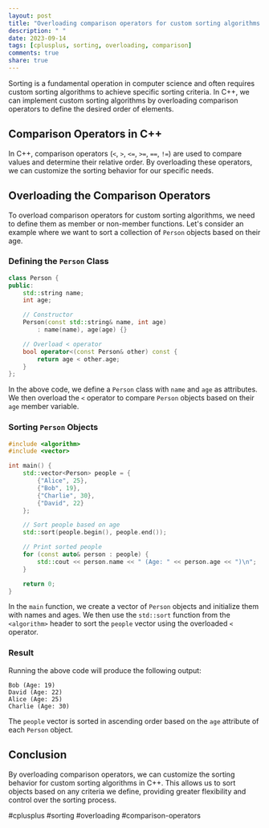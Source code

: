 ```yaml
---
layout: post
title: "Overloading comparison operators for custom sorting algorithms in C++"
description: " "
date: 2023-09-14
tags: [cplusplus, sorting, overloading, comparison]
comments: true
share: true
---
```


Sorting is a fundamental operation in computer science and often requires custom sorting algorithms to achieve specific sorting criteria. In C++, we can implement custom sorting algorithms by overloading comparison operators to define the desired order of elements.

## Comparison Operators in C++

In C++, comparison operators (`<`, `>`, `<=`, `>=`, `==`, `!=`) are used to compare values and determine their relative order. By overloading these operators, we can customize the sorting behavior for our specific needs.

## Overloading the Comparison Operators

To overload comparison operators for custom sorting algorithms, we need to define them as member or non-member functions. Let's consider an example where we want to sort a collection of `Person` objects based on their age.

### Defining the `Person` Class

```cpp
class Person {
public:
    std::string name;
    int age;

    // Constructor
    Person(const std::string& name, int age)
        : name(name), age(age) {}

    // Overload < operator
    bool operator<(const Person& other) const {
        return age < other.age;
    }
};
```

In the above code, we define a `Person` class with `name` and `age` as attributes. We then overload the `<` operator to compare `Person` objects based on their `age` member variable.

### Sorting `Person` Objects

```cpp
#include <algorithm>
#include <vector>

int main() {
    std::vector<Person> people = {
        {"Alice", 25},
        {"Bob", 19},
        {"Charlie", 30},
        {"David", 22}
    };

    // Sort people based on age
    std::sort(people.begin(), people.end());

    // Print sorted people
    for (const auto& person : people) {
        std::cout << person.name << " (Age: " << person.age << ")\n";
    }

    return 0;
}
```

In the `main` function, we create a vector of `Person` objects and initialize them with names and ages. We then use the `std::sort` function from the `<algorithm>` header to sort the `people` vector using the overloaded `<` operator.

### Result

Running the above code will produce the following output:

```
Bob (Age: 19)
David (Age: 22)
Alice (Age: 25)
Charlie (Age: 30)
```

The `people` vector is sorted in ascending order based on the `age` attribute of each `Person` object.

## Conclusion

By overloading comparison operators, we can customize the sorting behavior for custom sorting algorithms in C++. This allows us to sort objects based on any criteria we define, providing greater flexibility and control over the sorting process.

#cplusplus #sorting #overloading #comparison-operators